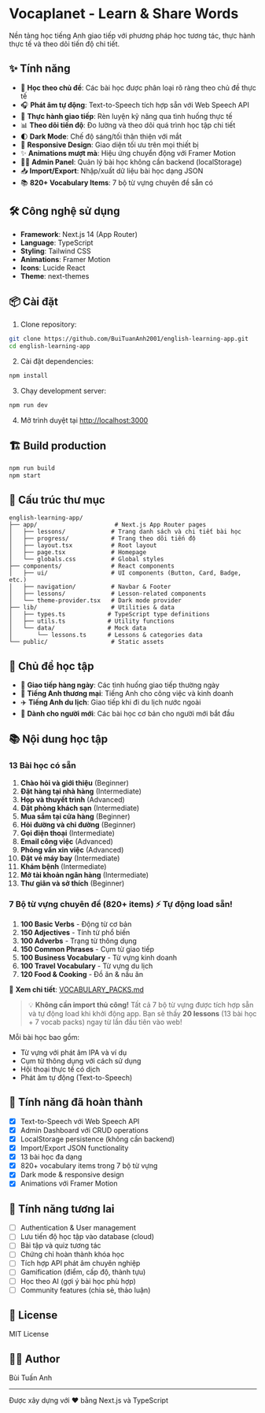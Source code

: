 # Vocaplanet - Learn & Share Words

Nền tảng học tiếng Anh giao tiếp với phương pháp học tương tác, thực hành thực tế và theo dõi tiến độ chi tiết.

## ✨ Tính năng

- 🎯 **Học theo chủ đề**: Các bài học được phân loại rõ ràng theo chủ đề thực tế
- 🎧 **Phát âm tự động**: Text-to-Speech tích hợp sẵn với Web Speech API
- 💬 **Thực hành giao tiếp**: Rèn luyện kỹ năng qua tình huống thực tế
- 📊 **Theo dõi tiến độ**: Đo lường và theo dõi quá trình học tập chi tiết
- 🌓 **Dark Mode**: Chế độ sáng/tối thân thiện với mắt
- 📱 **Responsive Design**: Giao diện tối ưu trên mọi thiết bị
- ✨ **Animations mượt mà**: Hiệu ứng chuyển động với Framer Motion
- 👨‍💼 **Admin Panel**: Quản lý bài học không cần backend (localStorage)
- 📥 **Import/Export**: Nhập/xuất dữ liệu bài học dạng JSON
- 📚 **820+ Vocabulary Items**: 7 bộ từ vựng chuyên đề sẵn có

## 🛠️ Công nghệ sử dụng

- **Framework**: Next.js 14 (App Router)
- **Language**: TypeScript
- **Styling**: Tailwind CSS
- **Animations**: Framer Motion
- **Icons**: Lucide React
- **Theme**: next-themes

## 📦 Cài đặt

1. Clone repository:
```bash
git clone https://github.com/BuiTuanAnh2001/english-learning-app.git
cd english-learning-app
```

2. Cài đặt dependencies:
```bash
npm install
```

3. Chạy development server:
```bash
npm run dev
```

4. Mở trình duyệt tại [http://localhost:3000](http://localhost:3000)

## 🏗️ Build production

```bash
npm run build
npm start
```

## 📂 Cấu trúc thư mục

```
english-learning-app/
├── app/                      # Next.js App Router pages
│   ├── lessons/             # Trang danh sách và chi tiết bài học
│   ├── progress/            # Trang theo dõi tiến độ
│   ├── layout.tsx           # Root layout
│   ├── page.tsx             # Homepage
│   └── globals.css          # Global styles
├── components/              # React components
│   ├── ui/                  # UI components (Button, Card, Badge, etc.)
│   ├── navigation/          # Navbar & Footer
│   ├── lessons/             # Lesson-related components
│   └── theme-provider.tsx   # Dark mode provider
├── lib/                     # Utilities & data
│   ├── types.ts            # TypeScript type definitions
│   ├── utils.ts            # Utility functions
│   └── data/               # Mock data
│       └── lessons.ts      # Lessons & categories data
└── public/                  # Static assets
```

## 🎨 Chủ đề học tập

- 💬 **Giao tiếp hàng ngày**: Các tình huống giao tiếp thường ngày
- 💼 **Tiếng Anh thương mại**: Tiếng Anh cho công việc và kinh doanh
- ✈️ **Tiếng Anh du lịch**: Giao tiếp khi đi du lịch nước ngoài
- 🎯 **Dành cho người mới**: Các bài học cơ bản cho người mới bắt đầu

## 📚 Nội dung học tập

### 13 Bài học có sẵn
1. **Chào hỏi và giới thiệu** (Beginner)
2. **Đặt hàng tại nhà hàng** (Intermediate)
3. **Họp và thuyết trình** (Advanced)
4. **Đặt phòng khách sạn** (Intermediate)
5. **Mua sắm tại cửa hàng** (Beginner)
6. **Hỏi đường và chỉ đường** (Beginner)
7. **Gọi điện thoại** (Intermediate)
8. **Email công việc** (Advanced)
9. **Phỏng vấn xin việc** (Advanced)
10. **Đặt vé máy bay** (Intermediate)
11. **Khám bệnh** (Intermediate)
12. **Mở tài khoản ngân hàng** (Intermediate)
13. **Thư giãn và sở thích** (Beginner)

### 7 Bộ từ vựng chuyên đề (820+ items) ⚡ Tự động load sẵn!
1. **100 Basic Verbs** - Động từ cơ bản
2. **150 Adjectives** - Tính từ phổ biến
3. **100 Adverbs** - Trạng từ thông dụng
4. **150 Common Phrases** - Cụm từ giao tiếp
5. **100 Business Vocabulary** - Từ vựng kinh doanh
6. **100 Travel Vocabulary** - Từ vựng du lịch
7. **120 Food & Cooking** - Đồ ăn & nấu ăn

📖 **Xem chi tiết**: [VOCABULARY_PACKS.md](./VOCABULARY_PACKS.md)

> 💡 **Không cần import thủ công!** Tất cả 7 bộ từ vựng được tích hợp sẵn và tự động load khi khởi động app. Bạn sẽ thấy **20 lessons** (13 bài học + 7 vocab packs) ngay từ lần đầu tiên vào web!

Mỗi bài học bao gồm:
- Từ vựng với phát âm IPA và ví dụ
- Cụm từ thông dụng với cách sử dụng
- Hội thoại thực tế có dịch
- Phát âm tự động (Text-to-Speech)

## 🎯 Tính năng đã hoàn thành

- [x] Text-to-Speech với Web Speech API
- [x] Admin Dashboard với CRUD operations
- [x] LocalStorage persistence (không cần backend)
- [x] Import/Export JSON functionality
- [x] 13 bài học đa dạng
- [x] 820+ vocabulary items trong 7 bộ từ vựng
- [x] Dark mode & responsive design
- [x] Animations với Framer Motion

## 🚀 Tính năng tương lai

- [ ] Authentication & User management
- [ ] Lưu tiến độ học tập vào database (cloud)
- [ ] Bài tập và quiz tương tác
- [ ] Chứng chỉ hoàn thành khóa học
- [ ] Tích hợp API phát âm chuyên nghiệp
- [ ] Gamification (điểm, cấp độ, thành tựu)
- [ ] Học theo AI (gợi ý bài học phù hợp)
- [ ] Community features (chia sẻ, thảo luận)

## 📝 License

MIT License

## 👨‍💻 Author

Bùi Tuấn Anh

---

Được xây dựng với ❤️ bằng Next.js và TypeScript
